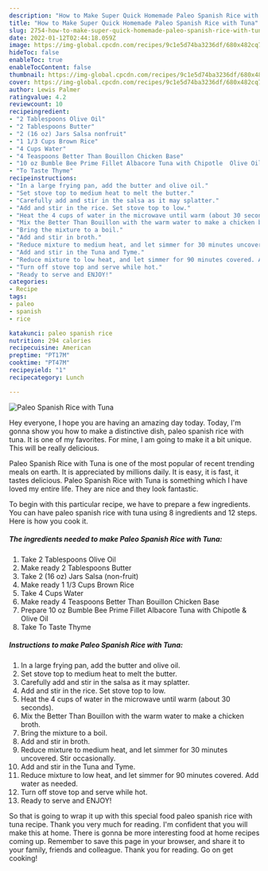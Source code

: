 ```yaml
---
description: "How to Make Super Quick Homemade Paleo Spanish Rice with Tuna"
title: "How to Make Super Quick Homemade Paleo Spanish Rice with Tuna"
slug: 2754-how-to-make-super-quick-homemade-paleo-spanish-rice-with-tuna
date: 2022-01-12T02:44:18.059Z
image: https://img-global.cpcdn.com/recipes/9c1e5d74ba3236df/680x482cq70/paleo-spanish-rice-with-tuna-recipe-main-photo.jpg
hideToc: false
enableToc: true
enableTocContent: false
thumbnail: https://img-global.cpcdn.com/recipes/9c1e5d74ba3236df/680x482cq70/paleo-spanish-rice-with-tuna-recipe-main-photo.jpg
cover: https://img-global.cpcdn.com/recipes/9c1e5d74ba3236df/680x482cq70/paleo-spanish-rice-with-tuna-recipe-main-photo.jpg
author: Lewis Palmer
ratingvalue: 4.2
reviewcount: 10
recipeingredient:
- "2 Tablespoons Olive Oil"
- "2 Tablespoons Butter"
- "2 (16 oz) Jars Salsa nonfruit"
- "1 1/3 Cups Brown Rice"
- "4 Cups Water"
- "4 Teaspoons Better Than Bouillon Chicken Base"
- "10 oz Bumble Bee Prime Fillet Albacore Tuna with Chipotle  Olive Oil"
- "To Taste Thyme"
recipeinstructions:
- "In a large frying pan, add the butter and olive oil."
- "Set stove top to medium heat to melt the butter."
- "Carefully add and stir in the salsa as it may splatter."
- "Add and stir in the rice. Set stove top to low."
- "Heat the 4 cups of water in the microwave until warm (about 30 seconds)."
- "Mix the Better Than Bouillon with the warm water to make a chicken broth."
- "Bring the mixture to a boil."
- "Add and stir in broth."
- "Reduce mixture to medium heat, and let simmer for 30 minutes uncovered. Stir occasionally."
- "Add and stir in the Tuna and Tyme."
- "Reduce mixture to low heat, and let simmer for 90 minutes covered. Add water as needed."
- "Turn off stove top and serve while hot."
- "Ready to serve and ENJOY!"
categories:
- Recipe
tags:
- paleo
- spanish
- rice

katakunci: paleo spanish rice 
nutrition: 294 calories
recipecuisine: American
preptime: "PT17M"
cooktime: "PT47M"
recipeyield: "1"
recipecategory: Lunch

---
```



![Paleo Spanish Rice with Tuna](https://img-global.cpcdn.com/recipes/9c1e5d74ba3236df/680x482cq70/paleo-spanish-rice-with-tuna-recipe-main-photo.jpg)

Hey everyone, I hope you are having an amazing day today. Today, I'm gonna show you how to make a distinctive dish, paleo spanish rice with tuna. It is one of my favorites. For mine, I am going to make it a bit unique. This will be really delicious.

Paleo Spanish Rice with Tuna is one of the most popular of recent trending meals on earth. It is appreciated by millions daily. It is easy, it is fast, it tastes delicious. Paleo Spanish Rice with Tuna is something which I have loved my entire life. They are nice and they look fantastic.




To begin with this particular recipe, we have to prepare a few ingredients. You can have paleo spanish rice with tuna using 8 ingredients and 12 steps. Here is how you cook it.

<!--inarticleads1-->

##### The ingredients needed to make Paleo Spanish Rice with Tuna:

1. Take 2 Tablespoons Olive Oil
1. Make ready 2 Tablespoons Butter
1. Take 2 (16 oz) Jars Salsa (non-fruit)
1. Make ready 1 1/3 Cups Brown Rice
1. Take 4 Cups Water
1. Make ready 4 Teaspoons Better Than Bouillon Chicken Base
1. Prepare 10 oz Bumble Bee Prime Fillet Albacore Tuna with Chipotle &amp; Olive Oil
1. Take To Taste Thyme




<!--inarticleads2-->

##### Instructions to make Paleo Spanish Rice with Tuna:

1. In a large frying pan, add the butter and olive oil.
1. Set stove top to medium heat to melt the butter.
1. Carefully add and stir in the salsa as it may splatter.
1. Add and stir in the rice. Set stove top to low.
1. Heat the 4 cups of water in the microwave until warm (about 30 seconds).
1. Mix the Better Than Bouillon with the warm water to make a chicken broth.
1. Bring the mixture to a boil.
1. Add and stir in broth.
1. Reduce mixture to medium heat, and let simmer for 30 minutes uncovered. Stir occasionally.
1. Add and stir in the Tuna and Tyme.
1. Reduce mixture to low heat, and let simmer for 90 minutes covered. Add water as needed.
1. Turn off stove top and serve while hot.
1. Ready to serve and ENJOY!



So that is going to wrap it up with this special food paleo spanish rice with tuna recipe. Thank you very much for reading. I'm confident that you will make this at home. There is gonna be more interesting food at home recipes coming up. Remember to save this page in your browser, and share it to your family, friends and colleague. Thank you for reading. Go on get cooking!
